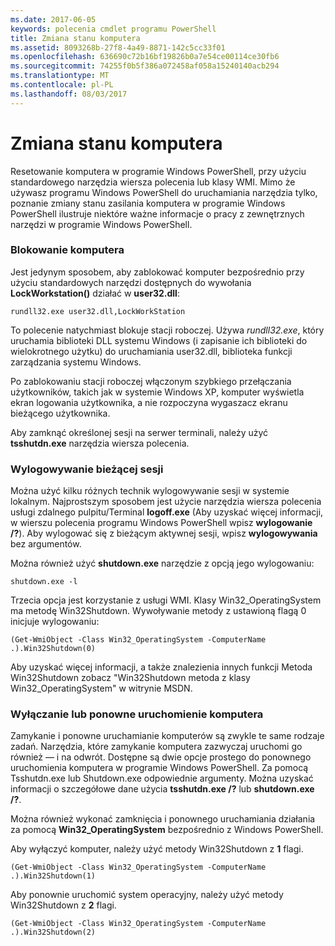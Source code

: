 ```yaml
---
ms.date: 2017-06-05
keywords: polecenia cmdlet programu PowerShell
title: Zmiana stanu komputera
ms.assetid: 8093268b-27f8-4a49-8871-142c5cc33f01
ms.openlocfilehash: 636690c72b16bf19826b0a7e54ce00114ce30fb6
ms.sourcegitcommit: 74255f0b5f386a072458af058a15240140acb294
ms.translationtype: MT
ms.contentlocale: pl-PL
ms.lasthandoff: 08/03/2017
---
```

# <a name="changing-computer-state"></a>Zmiana stanu komputera
Resetowanie komputera w programie Windows PowerShell, przy użyciu standardowego narzędzia wiersza polecenia lub klasy WMI. Mimo że używasz programu Windows PowerShell do uruchamiania narzędzia tylko, poznanie zmiany stanu zasilania komputera w programie Windows PowerShell ilustruje niektóre ważne informacje o pracy z zewnętrznych narzędzi w programie Windows PowerShell.

### <a name="locking-a-computer"></a>Blokowanie komputera
Jest jedynym sposobem, aby zablokować komputer bezpośrednio przy użyciu standardowych narzędzi dostępnych do wywołania **LockWorkstation()** działać w **user32.dll**:

```
rundll32.exe user32.dll,LockWorkStation
```

To polecenie natychmiast blokuje stacji roboczej. Używa *rundll32.exe*, który uruchamia biblioteki DLL systemu Windows (i zapisanie ich biblioteki do wielokrotnego użytku) do uruchamiania user32.dll, biblioteka funkcji zarządzania systemu Windows.

Po zablokowaniu stacji roboczej włączonym szybkiego przełączania użytkowników, takich jak w systemie Windows XP, komputer wyświetla ekran logowania użytkownika, a nie rozpoczyna wygaszacz ekranu bieżącego użytkownika.

Aby zamknąć określonej sesji na serwer terminali, należy użyć **tsshutdn.exe** narzędzia wiersza polecenia.

### <a name="logging-off-the-current-session"></a>Wylogowywanie bieżącej sesji
Można użyć kilku różnych technik wylogowywanie sesji w systemie lokalnym. Najprostszym sposobem jest użycie narzędzia wiersza polecenia usługi zdalnego pulpitu/Terminal **logoff.exe** (Aby uzyskać więcej informacji, w wierszu polecenia programu Windows PowerShell wpisz **wylogowanie /?**). Aby wylogować się z bieżącym aktywnej sesji, wpisz **wylogowywania** bez argumentów.

Można również użyć **shutdown.exe** narzędzie z opcją jego wylogowaniu:

```
shutdown.exe -l
```

Trzecia opcja jest korzystanie z usługi WMI. Klasy Win32_OperatingSystem ma metodę Win32Shutdown. Wywoływanie metody z ustawioną flagą 0 inicjuje wylogowaniu:

```
(Get-WmiObject -Class Win32_OperatingSystem -ComputerName .).Win32Shutdown(0)
```

Aby uzyskać więcej informacji, a także znalezienia innych funkcji Metoda Win32Shutdown zobacz "Win32Shutdown metoda z klasy Win32_OperatingSystem" w witrynie MSDN.

### <a name="shutting-down-or-restarting-a-computer"></a>Wyłączanie lub ponowne uruchomienie komputera
Zamykanie i ponowne uruchamianie komputerów są zwykle te same rodzaje zadań. Narzędzia, które zamykanie komputera zazwyczaj uruchomi go również — i na odwrót. Dostępne są dwie opcje prostego do ponownego uruchomienia komputera w programie Windows PowerShell. Za pomocą Tsshutdn.exe lub Shutdown.exe odpowiednie argumenty. Można uzyskać informacji o szczegółowe dane użycia **tsshutdn.exe /?** lub **shutdown.exe /?**.

Można również wykonać zamknięcia i ponownego uruchamiania działania za pomocą **Win32_OperatingSystem** bezpośrednio z Windows PowerShell.

Aby wyłączyć komputer, należy użyć metody Win32Shutdown z **1** flagi.

```
(Get-WmiObject -Class Win32_OperatingSystem -ComputerName .).Win32Shutdown(1)
```

Aby ponownie uruchomić system operacyjny, należy użyć metody Win32Shutdown z **2** flagi.

```
(Get-WmiObject -Class Win32_OperatingSystem -ComputerName .).Win32Shutdown(2)
```

